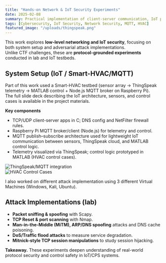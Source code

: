 ```yaml
---
title: "Hands-on Network & IoT Security Experiments"
date: 2025-02-08
summary: Practical implementation of client-server communication, IoT protocols, and classical network attacks to study CPS and IoT vulnerabilities.
tags: [Cybersecurity, IoT Security, Network Security, MQTT, HVAC]
featured_image: "/uploads/thingspeak.png"
---
```


This work explores **low-level networking and IoT security**, focusing on both system setup and adversarial attack implementations.  
Unlike CTF challenges, these are **protocol-grounded experiments** conducted in lab and IoT testbeds.

## System Setup (IoT / Smart-HVAC/MQTT)
Part of this work used a Smart-HVAC testbed (sensor array → ThingSpeak telemetry → MATLAB control + Node.js MQTT broker on Raspberry Pi).  
The full slide deck describing the IoT architecture, sensors, and control cases is available in the project materials.  

**Key components**
- TCP/UDP client-server apps in C; DNS config and NetFilter firewall rules.  
- Raspberry Pi MQTT broker/client (Node.js) for telemetry and control.  
- MQTT publish–subscribe architecture used for lightweight IoT communication between sensors, ThingSpeak cloud, and MATLAB control logic.  
- Telemetry visualized via ThingSpeak; control logic prototyped in MATLAB (HVAC control cases).  
  

![ThingSpeak/MQTT integration](/uploads/thingspeak.png)  
![HVAC Control Cases](/uploads/HVAC_Table.png)  

I also worked on different attack implementation using 3 different Virtual Machines (Windows, Kali, Ubuntu).
## Attack Implementations (lab)
- **Packet sniffing & spoofing** with Scapy.  
- **TCP Reset & port scanning** with Nmap.  
- **Man-in-the-Middle (MiTM), ARP/DNS spoofing** attacks and DNS cache poisoning.  
- **DoS/Traffic flood attacks** to measure service degradation.  
- **Mitnick-style TCP session manipulations** to study session hijacking.  
 

**Takeaway.** These experiments deepen understanding of real-world protocol security and control safety in IoT/CPS systems.
